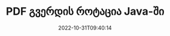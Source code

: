 ---
############################# Static ############################
layout: "auto-gen-merger"
date: 2022-10-31T09:40:14
draft: false
otherformats: xps tex epub

############################# Head ############################
head_title: "PDF გვერდის როტაცია Java-ში – 90, 180, 270 კუთხით როტაცია"
head_description: "დაატრიალეთ PDF ფაილის კონკრეტული ან ყველა დოკუმენტის გვერდი 90, 180, 270 ბრუნვის კუთხით დოკუმენტების შერწყმის API-ს გამოყენებით."

############################# Header ############################
title: "PDF გვერდის როტაცია Java-ში"
description: "დაატრიალეთ PDF გვერდი Java კოდის რამდენიმე სტრიქონით."
bg_image: "https://cms.admin.containerize.com/templates/aspose/App_Themes/V3/images/bg/header1.png"
bg_overlay: false
button:
    enable: true
    icon: "fas fa-arrow-down"
    label: "ჩამოტვირთეთ უფასო საცდელი"
    link: "https://downloads.groupdocs.com/merger/java"

############################# SubMenu ############################
submenu:
    enable: true

    left:
        img_alt: "GroupDocs.Merger for Java"
        image: "https://cms.admin.containerize.com/templates/groupdocs/images/product-logos/90x90-noborder/groupdocs-merger-java.png"
        product: "GroupDocs.Merger"
        platform: "Java"

    middle:
        button:

            # button loop
            - link: "https://apireference.groupdocs.com/merger/java"
              text: "API მითითება"

            # button loop
            - link: "https://github.com/groupdocs-merger"
              text: "კოდის მაგალითები"

            # button loop
            - link: "https://products.groupdocs.app/merger/family"
              text: "ცოცხალი დემო"

            # button loop
            - link: "https://purchase.groupdocs.com/pricing/merger/java"
              text: "ფასი"

    right:
        link_download: "https://downloads.groupdocs.com/merger"
        link_learn: "https://docs.groupdocs.com/merger/java"
        link_buy: "https://purchase.groupdocs.com"

############################# About ############################
about:
    enable: true
    title: "GroupDocs.Merger for Java API-ს შესახებ"
    content: |
        [GroupDocs.Merger for Java](/ka/merger/java/) გთავაზობთ მარტივ გადაწყვეტას უსაფრთხოდ შერწყმისა და გაყოფისთვის დოკუმენტის ფორმატების ფართო სპექტრს შორის, PDF, Microsoft Office (Word, Excel, PowerPoint) შორის. , OneNote), OpenDocument, HTML, სურათები და მრავალი სხვა Java აპლიკაციებში. კოდის მხოლოდ რამდენიმე სტრიქონის დამატებით, შეასრულეთ დოკუმენტის რამდენიმე ოპერაცია, როგორიცაა გადატანა, ამოღება, როტაცია, გაცვლა, ამონაწერი ან შეცვალეთ გვერდების ორიენტაცია დოკუმენტებში. დოკუმენტების გაერთიანების API ასევე მხარს უჭერს დოკუმენტის გვერდების გადახედვას, როგორც გამოსახულება დოკუმენტის სტრუქტურის, ფორმატირებისა და გვერდის შინაარსის გასაანალიზებლად.
        
        GroupDocs.Merger API არის სწორი არჩევანი კორპორატიული გადაწყვეტილებებისთვის, რომლებსაც სჭირდებათ ფაილის გვერდის ბრუნვის ფუნქციები. ეს API-ები კარგად არის მხარდაჭერილი ყველა ძირითად ოპერაციულ სისტემასა და პლატფორმაზე, მათ შორის {{ Runtime}}.

############################# Steps ############################
steps:
    enable: true
    title_left: "PDF ფაილის გვერდის როტაცია Java-ში"
    content_left: |
        [GroupDocs.Merger for Java](/ka/merger/java/) აადვილებს Java დეველოპერებს 90-ზე როტაციას ზოგიერთი კონკრეტული ან ყველა გვერდის ფაილში PDF , 180 ან 270 ბრუნვის კუთხე რამდენიმე მარტივი ნაბიჯის განხორციელებით.
        
        * ინიციალიზაცია **RotateOptions** სასურველი ბრუნვის კუთხით და გვერდის ნომრებით.
        * შექმენით **Merger**-ის ახალი ეგზემპლარი და გადაიტანეთ წყაროს დოკუმენტის გზა კონსტრუქტორის პარამეტრად.
        * დარეკეთ **rotatePages** და გაიარეთ **RotateOptions** ობიექტი.
        * დარეკეთ **save** და მიუთითეთ ფაილის გზა შედეგი დოკუმენტის შესანახად.

    title_right: "სისტემის მოთხოვნები"
    content_right: |
        GroupDocs.Merger for Java API-ები მხარდაჭერილია ყველა ძირითად პლატფორმაზე და ოპერაციულ სისტემაზე. ქვემოთ მოცემული კოდის შესრულებამდე, დარწმუნდით, რომ თქვენს სისტემაში დაინსტალირებული გაქვთ შემდეგი წინაპირობები.

        * ოპერაციული სისტემები: Microsoft Windows, Linux, MacOS
        * განვითარების გარემო: NetBeans, IntelliJ IDEA, Eclipse
        * ჩარჩოები: J2SE 7.0 (1.7), J2SE 8.0 (1.8), Java 10
        * ჩამოტვირთეთ GroupDocs.Merger for Java-ის უახლესი ვერსია [Maven](https://repository.groupdocs.com/webapp/#/artifacts/browse/tree/General/repo/com/groupdocs/groupdocs-merger)
         
    code: |
     {{% merger/additional-styles %}}
     {{< merger/code-merger title="როგორ მოვატრიალოთ PDF ფაილის გვერდები Java-ის მაგალითის კოდის გამოყენებით">}}

        ```java    
        // დაატრიალეთ PDF ფაილის გვერდები GroupDocs.Merger API-ს გამოყენებით
        // მოახდინეთ RotateOptions კლასის ინიცირება, რათა მიუთითოთ ბრუნვის კუთხე და გვერდის ნომრები
        RotateOptions rotateOptions = new RotateOptions(RotateMode.Rotate180, new int[] { 2, 3 });

        // მყისიერი შერწყმა შეყვანით PDF დოკუმენტით
        Merger merger = new Merger("input.pdf");

        // გამოიძახეთ rotatePages მეთოდი და გადაეცით მას RotateOptions ობიექტი
        merger.rotatePages(rotateOptions);
    
        // გამოიძახეთ შენახვის მეთოდი და გაიარეთ სასურველი ფაილის გზა გამომავალი დოკუმენტის შესანახად
        merger.save("output.pdf");
        ```
     {{< /merger/code-merger >}}

############################# Demos ############################
demos:
    enable: true
    title: "ცოცხალი დემო - გადაატრიალეთ PDF ფაილის გვერდები ონლაინ"
    content: |
       დაატრიალეთ PDF ფაილის გვერდები ახლავე [GroupDocs.Merger Live Demos](https://products.groupdocs.app/splitter/rotate-pages/pdf) ვებსაიტის მონახულებით.
       ცოცხალი დემოს აქვს შემდეგი უპირატესობები.
        
############################# About Formats ############################
about_formats:
    enable: true

############################# More Formats ############################
more_formats:
    enable: true
    title: "სხვა დოკუმენტის ფორმატების გვერდების როტაცია"
    content: |
        Java დოკუმენტების გაერთიანება და გაყოფა API ფაილის ფორმატებისა და სურათებისთვის. დაატრიალეთ ზოგიერთი პოპულარული ფაილის ფორმატი, როგორც ეს ქვემოთ არის ნათქვამი.

############################# Back to top ###############################
back_to_top:
    enable: true
---